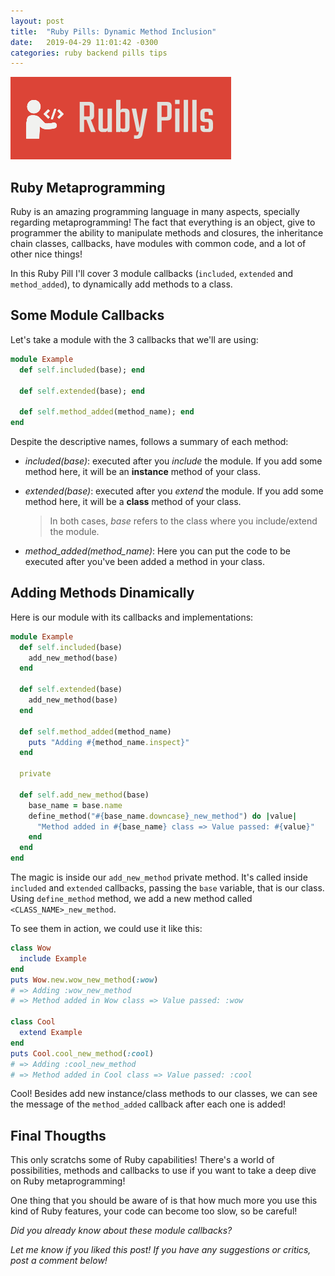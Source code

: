 ```yaml
---
layout: post
title:  "Ruby Pills: Dynamic Method Inclusion"
date:   2019-04-29 11:01:42 -0300
categories: ruby backend pills tips
---
```


<img src="/assets/img/ruby_pills.png">

## Ruby Metaprogramming 

Ruby is an amazing programming language in many aspects, specially regarding metaprogramming! The fact that everything is an object, give to programmer the ability to manipulate methods and closures, the inheritance chain classes, callbacks, have modules with common code, and a lot of other nice things!

In this Ruby Pill I'll cover 3 module callbacks (`included`, `extended` and `method_added`), to dynamically add methods to a class. 

## Some Module Callbacks

Let's take a module with the 3 callbacks that we'll are using:

```ruby
module Example
  def self.included(base); end

  def self.extended(base); end

  def self.method_added(method_name); end
end
```

Despite the descriptive names, follows a summary of each method:
- _included(base)_: executed after you _include_ the module. If you add some method here, it will be an __instance__ method of your class.  
- _extended(base)_: executed after you _extend_ the module. If you add some method here, it will be a __class__ method of your class.

    > In both cases, _base_ refers to the class where you include/extend the module.

- _method_added(method_name)_: Here you can put the code to be executed after you've been added a method in your class.

## Adding Methods Dinamically

Here is our module with its callbacks and implementations:

```ruby
module Example
  def self.included(base)
    add_new_method(base)
  end

  def self.extended(base)
    add_new_method(base)
  end

  def self.method_added(method_name)
    puts "Adding #{method_name.inspect}"
  end

  private

  def self.add_new_method(base)
    base_name = base.name
    define_method("#{base_name.downcase}_new_method") do |value|
      "Method added in #{base_name} class => Value passed: #{value}"
    end
  end
end
```

The magic is inside our `add_new_method` private method. It's called inside `included` and `extended` callbacks, passing the `base` variable, that is our class. Using `define_method` method, we add a new method called `<CLASS_NAME>_new_method`.

To see them in action, we could use it like this:

```ruby
class Wow
  include Example
end
puts Wow.new.wow_new_method(:wow) 
# => Adding :wow_new_method
# => Method added in Wow class => Value passed: :wow

class Cool
  extend Example
end
puts Cool.cool_new_method(:cool)
# => Adding :cool_new_method
# => Method added in Cool class => Value passed: :cool
```

Cool! Besides add new instance/class methods to our classes, we can see the message of the `method_added` callback after each one is added!

## Final Thougths

This only scratchs some of Ruby capabilities! There's a world of possibilities, methods and callbacks to use if you want to take a deep dive on Ruby metaprogramming!

One thing that you should be aware of is that how much more you use this kind of Ruby features, your code can become too slow, so be careful!

_Did you already know about these module callbacks?_ 

_Let me know if you liked this post! If you have any suggestions or critics, post a comment below!_
